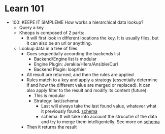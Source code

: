 # Learn 101

* 100: KEEPE IT SIMPLEME How works a hierarchical data lookup? 
  - Query a key
  - Kheops is composed of 2 parts:
    + It will first look in different locations the key. It is usually files, but it can also be an url or anything.
  - Lookup data in a tree of files
    + Goes sequentially according the backends list
      * Backend/Engine list is modular
      * Engine Plugin: Jerakia/HIera/Ansible/Curl
      * Backend Plugin: loop/hier
    + All result are returned, and then the rules are applied
    + Rules match to a key and apply a strategy (essentially determine if and how the different value are merged or replaced). It can also apply filter to the result and modify its content (future).
      * This is modular
      * Strategy: last/schema
        - Last will always take the last found value, whatever what it previously found. [schema](plugins/strategy_last.md)
        - schema: It will take into account the strucutre of the data and try to merge them intelligentelly. See more on [schema](plugins/strategy_schema.md)
    + Then it returns the result
    
